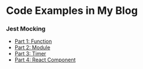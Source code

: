 # Code Examples in My Blog

### Jest Mocking

- [Part 1: Function](jest-mocking-1-function)
- [Part 2: Module](jest-mocking-2-module)
- [Part 3: Timer](jest-mocking-3-timer)
- [Part 4: React Component](jest-mocking-4-react)
